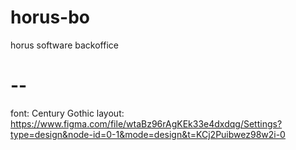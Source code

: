 # horus-bo
horus software backoffice

# --
font: Century Gothic
layout: https://www.figma.com/file/wtaBz96rAgKEk33e4dxdqg/Settings?type=design&node-id=0-1&mode=design&t=KCj2Puibwez98w2i-0